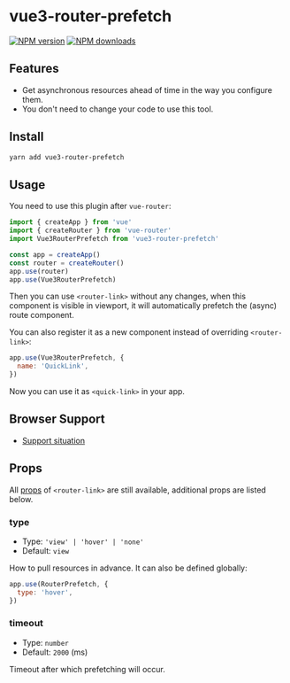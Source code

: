 # vue3-router-prefetch

[![NPM version](https://badgen.net/npm/v/vue3-router-prefetch)](https://npmjs.com/package/vue3-router-prefetch)
[![NPM downloads](https://badgen.net/npm/dm/vue3-router-prefetch)](https://npmjs.com/package/vue3-router-prefetch)

## Features

- Get asynchronous resources ahead of time in the way you configure them.
- You don't need to change your code to use this tool.

## Install

```bash
yarn add vue3-router-prefetch
```

## Usage

You need to use this plugin after `vue-router`:

```js
import { createApp } from 'vue'
import { createRouter } from 'vue-router'
import Vue3RouterPrefetch from 'vue3-router-prefetch'

const app = createApp()
const router = createRouter()
app.use(router)
app.use(Vue3RouterPrefetch)
```

Then you can use `<router-link>` without any changes, when this component is visible in viewport, it will automatically prefetch the (async) route component.

You can also register it as a new component instead of overriding `<router-link>`:

```js
app.use(Vue3RouterPrefetch, {
  name: 'QuickLink',
})
```

Now you can use it as `<quick-link>` in your app.

## Browser Support

- [Support situation](https://developer.mozilla.org/en-US/docs/Web/API/IntersectionObserver)

## Props

All [props](https://router.vuejs.org/api/#router-link-props) of `<router-link>` are still available, additional props are listed below.

### type

- Type: `'view' | 'hover' | 'none'`
- Default: `view`

How to pull resources in advance.
It can also be defined globally:

```js
app.use(RouterPrefetch, {
  type: 'hover',
})
```

### timeout

- Type: `number`
- Default: `2000` (ms)

Timeout after which prefetching will occur.
